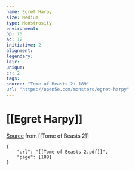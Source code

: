 ```yaml
---
name: Egret Harpy
size: Medium
type: Monstrosity
environment: 
hp: 75
ac: 12
initiative: 2
alignment: 
legendary: 
lair: 
unique: 
cr: 2
tags: 
source: "Tome of Beasts 2: 189"
url: "https://open5e.com/monsters/egret-harpy"
---
```

# [[Egret Harpy]]

[Source](zotero://open-pdf/library/items/9UQIAB6R?page=189) from [[Tome of Beasts 2]]

```pdf
{
	"url": "[[Tome of Beasts 2.pdf]]",
	"page": [189]
}
```

